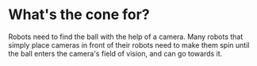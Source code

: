 # What's the cone for?

Robots need to find the ball with the help of a camera. Many robots that simply place cameras in front of their robots need to make them spin until the ball enters the camera's field of vision, and can go towards it.

